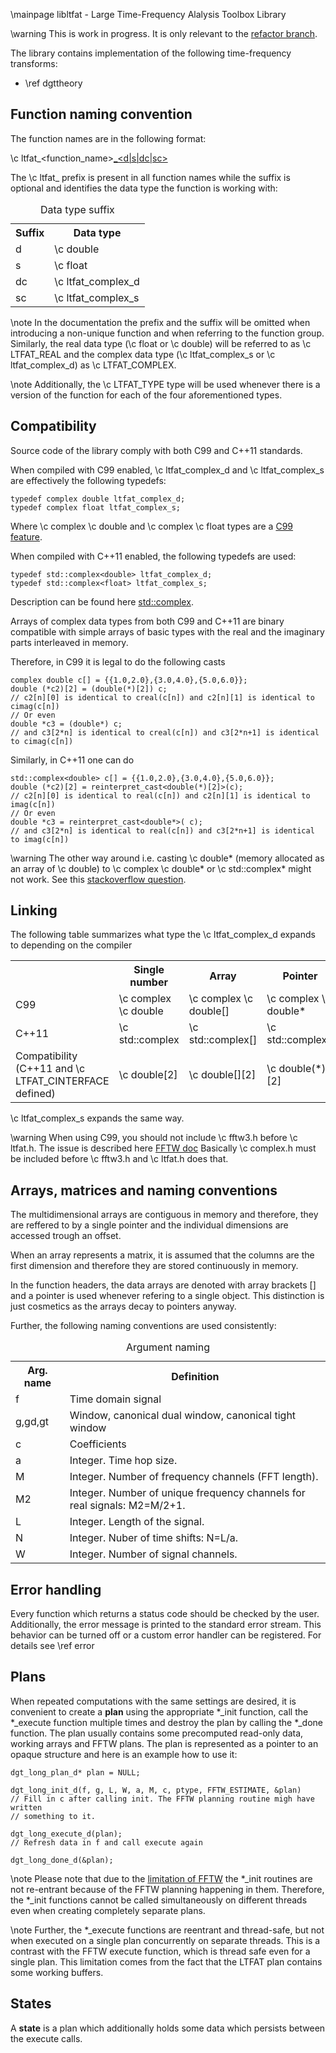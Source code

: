 \mainpage libltfat - Large Time-Frequency Alalysis Toolbox Library

\warning This is work in progress. It is only relevant to the [refactor branch]( https://github.com/ltfat/libltfat/tree/refactor ).

The library contains implementation of the following time-frequency transforms:

* \ref dgttheory

Function naming convention
--------------------------

The function names are in the following format:

\c ltfat_<function_name>[_<d|s|dc|sc>](<parameters>)

The \c ltfat_ prefix is present in all function names while the suffix
is optional and identifies the data type the function is working with:

<table>
<caption id="multi_row">Data type suffix</caption>
<tr><th>Suffix</th><th>Data type</th></tr>
<tr><td>d</td><td>\c double</td></tr>
<tr><td>s</td><td>\c float</td></tr>
<tr><td>dc</td><td>\c ltfat_complex_d</td></tr>
<tr><td>sc</td><td>\c ltfat_complex_s</td></tr>
</table>

\note In the documentation the prefix and the suffix will be omitted when
introducing a non-unique function and when referring to the function group.
Similarly, the real data type (\c float or \c double) will be referred to as
\c LTFAT_REAL and the complex data type (\c ltfat_complex_s or \c ltfat_complex_d)
 as \c LTFAT_COMPLEX.

\note Additionally, the \c LTFAT_TYPE type will be used whenever there is a version of the
function for each of the four aforementioned types.

Compatibility
-------------

Source code of the library comply with both C99 and C++11 standards.

When compiled with C99 enabled, \c ltfat_complex_d and \c ltfat_complex_s
are effectively the following typedefs:

~~~~~~~~~~~~~~~{.c}
typedef complex double ltfat_complex_d;
typedef complex float ltfat_complex_s;
~~~~~~~~~~~~~~~
Where \c complex \c double and \c complex \c float types 
are a [C99 feature](http://en.cppreference.com/w/c/numeric/complex).

When compiled with C++11 enabled, the following typedefs are used:
~~~~~~~~~~~~~~~{.cpp}
typedef std::complex<double> ltfat_complex_d;
typedef std::complex<float> ltfat_complex_s;
~~~~~~~~~~~~~~~
Description can be found here [std::complex](http://en.cppreference.com/w/cpp/numeric/complex).

Arrays of complex data types from both C99 and C++11 are binary 
compatible with simple arrays of basic types with the real and the imaginary parts interleaved in memory.

Therefore, in C99 it is legal to do the following casts
~~~~~~~~~~~~~~~{.cpp}
complex double c[] = {{1.0,2.0},{3.0,4.0},{5.0,6.0}};
double (*c2)[2] = (double(*)[2]) c;
// c2[n][0] is identical to creal(c[n]) and c2[n][1] is identical to cimag(c[n])
// Or even
double *c3 = (double*) c;
// and c3[2*n] is identical to creal(c[n]) and c3[2*n+1] is identical to cimag(c[n])
~~~~~~~~~~~~~~~

Similarly, in C++11 one can do
~~~~~~~~~~~~~~~{.cpp}
std::complex<double> c[] = {{1.0,2.0},{3.0,4.0},{5.0,6.0}};
double (*c2)[2] = reinterpret_cast<double(*)[2]>(c);
// c2[n][0] is identical to real(c[n]) and c2[n][1] is identical to imag(c[n])
// Or even
double *c3 = reinterpret_cast<double*>( c);
// and c3[2*n] is identical to real(c[n]) and c3[2*n+1] is identical to imag(c[n])
~~~~~~~~~~~~~~~

\warning The other way around i.e. casting \c double* (memory allocated as an array of \c
double) to  \c complex \c double* or
\c std::complex<double>* might not work. See this 
[stackoverflow question](http://stackoverflow.com/questions/23198943/is-it-legal-to-cast-float-to-stdcomplexfloat).

Linking
-------

The following table summarizes what type the \c ltfat_complex_d expands to depending 
on the compiler
<table>
<tr><th></th><th>Single number</th><th>Array</th><th>Pointer</th></tr>
<tr><td>C99</td><td>\c complex \c double</td><td>\c complex \c double[]</td><td>\c complex \c double*</td></tr>
<tr><td>C++11</td><td>\c std::complex<double></td><td>\c std::complex<double>[]</td><td>\c std::complex<double>*</td></tr>
<tr><td>Compatibility (C++11 and \c LTFAT_CINTERFACE defined)</td><td>\c double[2]</td><td>\c double[][2]</td><td>\c double(*)[2]</td></tr>
</table>
\c ltfat_complex_s expands the same way.

\warning When using C99, you should not include \c fftw3.h before \c ltfat.h.
The issue is described here [FFTW doc](http://www.fftw.org/doc/Complex-numbers.html)
Basically \c complex.h must be included before \c fftw3.h and \c ltfat.h does that.

Arrays, matrices and naming conventions
---------------------------------------

The multidimensional arrays are contiguous in memory and therefore, they
are reffered to by a single pointer and the individual dimensions are
accessed trough an offset.

When an array represents a matrix, it is assumed that the columns are the
first dimension and therefore they are stored continuously in memory.

In the function headers, the data arrays are denoted with array brackets []
and a pointer is used whenever refering to a single object. This distinction
is just cosmetics as the arrays decay to pointers anyway.

Further, the following naming conventions are used consistently:
<table>
<caption id="multi_row">Argument naming</caption>
<tr><th>Arg. name</th><th>Definition</th></tr>
<tr><td>f</td><td>Time domain signal</td></tr>
<tr><td>g,gd,gt</td><td>Window, canonical dual window, canonical tight window </td></tr>
<tr><td>c</td><td>Coefficients</td></tr>
<tr><td>a</td><td>Integer. Time hop size.</td></tr>
<tr><td>M</td><td>Integer. Number of frequency channels (FFT length).</td></tr>
<tr><td>M2</td><td>Integer. Number of unique frequency channels for real signals:
M2=M/2+1.</td></tr>
<tr><td>L</td><td>Integer. Length of the signal. </td></tr>
<tr><td>N</td><td>Integer. Nuber of time shifts: N=L/a.</td></tr>
<tr><td>W</td><td>Integer. Number of signal channels.</td></tr>
</table>


Error handling
--------------

Every function which returns a status code should be checked by the user.
Additionally, the error message is printed to the standard error stream.
This behavior can be turned off or a custom error handler can be registered.
For details see \ref error

Plans
-----

When repeated computations with the same settings are desired, it is
convenient to create a __plan__ using the appropriate *_init function,
call the *_execute function multiple times and destroy the plan by
calling the *_done function.
The plan usually contains some precomputed read-only data,
working arrays and FFTW plans.
The plan is represented as a pointer to an opaque structure and here
is an example how to use it: 
~~~~~~~~~~~~~~~{.c}
dgt_long_plan_d* plan = NULL;

dgt_long_init_d(f, g, L, W, a, M, c, ptype, FFTW_ESTIMATE, &plan)
// Fill in c after calling init. The FFTW planning routine migh have written 
// something to it.

dgt_long_execute_d(plan);
// Refresh data in f and call execute again  

dgt_long_done_d(&plan);
~~~~~~~~~~~~~~~

\note Please note that due to the
<a href="https://github.com/FFTW/fftw3/issues/16">limitation of FFTW</a>
the *_init routines are not re-entrant because of the FFTW planning happening in them.
Therefore, the *_init functions cannot be called simultaneously on different threads even 
when creating completely separate plans.

\note Further, the *_execute functions are reentrant and thread-safe, but not when executed 
on a single plan concurrently on separate threads. This is a contrast with the FFTW
execute function, which is thread safe even for a single plan. 
This limitation comes from the fact that the LTFAT plan contains some working buffers.

States
------

A __state__ is a plan which additionally holds some data which persists
between the execute calls.


